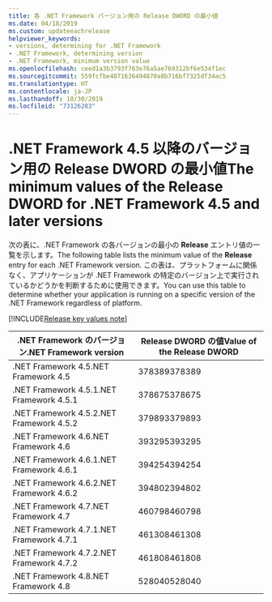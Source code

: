 ```yaml
---
title: 各 .NET Framework バージョン用の Release DWORD の最小値
ms.date: 04/18/2019
ms.custom: updateeachrelease
helpviewer_keywords:
- versions, determining for .NET Framework
- .NET Framework, determining version
- .NET Framework, minimum version value
ms.openlocfilehash: ceed1a3b3793f763e76a5ae769312bf6e534f1ec
ms.sourcegitcommit: 559fcfbe4871636494870a8b716bf7325df34ac5
ms.translationtype: HT
ms.contentlocale: ja-JP
ms.lasthandoff: 10/30/2019
ms.locfileid: "73126283"
---
```

# <a name="the-minimum-values-of-the-release-dword-for-net-framework-45-and-later-versions"></a><span data-ttu-id="8bf13-102">.NET Framework 4.5 以降のバージョン用の Release DWORD の最小値</span><span class="sxs-lookup"><span data-stu-id="8bf13-102">The minimum values of the Release DWORD for .NET Framework 4.5 and later versions</span></span>

<span data-ttu-id="8bf13-103">次の表に、.NET Framework の各バージョンの最小の **Release** エントリ値の一覧を示します。</span><span class="sxs-lookup"><span data-stu-id="8bf13-103">The following table lists the minimum value of the **Release** entry for each .NET Framework version.</span></span> <span data-ttu-id="8bf13-104">この表は、プラットフォームに関係なく、アプリケーションが .NET Framework の特定のバージョン上で実行されているかどうかを判断するために使用できます。</span><span class="sxs-lookup"><span data-stu-id="8bf13-104">You can use this table to determine whether your application is running on a specific version of the .NET Framework regardless of platform.</span></span>

[!INCLUDE[Release key values note](~/includes/version-keys-note.md)]

|<span data-ttu-id="8bf13-105">.NET Framework のバージョン</span><span class="sxs-lookup"><span data-stu-id="8bf13-105">.NET Framework version</span></span>|<span data-ttu-id="8bf13-106">Release DWORD の値</span><span class="sxs-lookup"><span data-stu-id="8bf13-106">Value of the Release DWORD</span></span>|
|--------------------------------|-------------|
|<span data-ttu-id="8bf13-107">.NET Framework 4.5</span><span class="sxs-lookup"><span data-stu-id="8bf13-107">.NET Framework 4.5</span></span>|<span data-ttu-id="8bf13-108">378389</span><span class="sxs-lookup"><span data-stu-id="8bf13-108">378389</span></span>|
|<span data-ttu-id="8bf13-109">.NET Framework 4.5.1</span><span class="sxs-lookup"><span data-stu-id="8bf13-109">.NET Framework 4.5.1</span></span>|<span data-ttu-id="8bf13-110">378675</span><span class="sxs-lookup"><span data-stu-id="8bf13-110">378675</span></span>|
|<span data-ttu-id="8bf13-111">.NET Framework 4.5.2</span><span class="sxs-lookup"><span data-stu-id="8bf13-111">.NET Framework 4.5.2</span></span>|<span data-ttu-id="8bf13-112">379893</span><span class="sxs-lookup"><span data-stu-id="8bf13-112">379893</span></span>|
|<span data-ttu-id="8bf13-113">.NET Framework 4.6</span><span class="sxs-lookup"><span data-stu-id="8bf13-113">.NET Framework 4.6</span></span>|<span data-ttu-id="8bf13-114">393295</span><span class="sxs-lookup"><span data-stu-id="8bf13-114">393295</span></span>|
|<span data-ttu-id="8bf13-115">.NET Framework 4.6.1</span><span class="sxs-lookup"><span data-stu-id="8bf13-115">.NET Framework 4.6.1</span></span>|<span data-ttu-id="8bf13-116">394254</span><span class="sxs-lookup"><span data-stu-id="8bf13-116">394254</span></span>|
|<span data-ttu-id="8bf13-117">.NET Framework 4.6.2</span><span class="sxs-lookup"><span data-stu-id="8bf13-117">.NET Framework 4.6.2</span></span>|<span data-ttu-id="8bf13-118">394802</span><span class="sxs-lookup"><span data-stu-id="8bf13-118">394802</span></span>|
|<span data-ttu-id="8bf13-119">.NET Framework 4.7</span><span class="sxs-lookup"><span data-stu-id="8bf13-119">.NET Framework 4.7</span></span>|<span data-ttu-id="8bf13-120">460798</span><span class="sxs-lookup"><span data-stu-id="8bf13-120">460798</span></span>|
|<span data-ttu-id="8bf13-121">.NET Framework 4.7.1</span><span class="sxs-lookup"><span data-stu-id="8bf13-121">.NET Framework 4.7.1</span></span>|<span data-ttu-id="8bf13-122">461308</span><span class="sxs-lookup"><span data-stu-id="8bf13-122">461308</span></span>|
|<span data-ttu-id="8bf13-123">.NET Framework 4.7.2</span><span class="sxs-lookup"><span data-stu-id="8bf13-123">.NET Framework 4.7.2</span></span>|<span data-ttu-id="8bf13-124">461808</span><span class="sxs-lookup"><span data-stu-id="8bf13-124">461808</span></span>|
|<span data-ttu-id="8bf13-125">.NET Framework 4.8</span><span class="sxs-lookup"><span data-stu-id="8bf13-125">.NET Framework 4.8</span></span>|<span data-ttu-id="8bf13-126">528040</span><span class="sxs-lookup"><span data-stu-id="8bf13-126">528040</span></span>|
